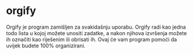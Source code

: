 # orgify
Orgify je program zamišljen za svakidašnju uporabu. Orgify radi kao jedna todo lista u kojoj možete unositi zadatke,
a nakon njihova izvršenja možete ih označiti kao riješenim ili obrisati ih.
Ovaj će vam program pomoći da uvijek budete 100% organizirani.
